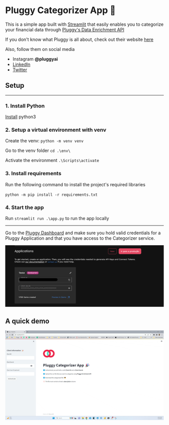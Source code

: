 
# Pluggy Categorizer App :tada: 

This is a simple app built with [Streamlit](https://streamlit.io/) that easily enables you to categorize your financial data through [Pluggy's Data Enrichment API](https://pluggy.notion.site/Data-Enrichment-Documentation-a118201ab35f432280584418d8de2928)

If you don't know what Pluggy is all about, check out their website [here](https://pluggy.ai/en)

Also, follow them on social media
- Instagram **@pluggyai**
- [LinkedIn](https://www.linkedin.com/company/pluggyai/) 
- [Twitter](https://twitter.com/pluggyai)

## Setup 
--- 

### 1. **Install Python** 
  [Install](https://www.python.org/downloads/) python3 
  
### 2. **Setup a virtual environment with venv** 
   Create the venv: `python -m venv venv` 
   
   Go to the venv folder `cd .\env\` 
   
   Activate the environment `.\Scripts\activate` 
   
### 3. **Install requirements** 

Run the following command to install the project's required libraries 

`python -m pip install -r requirements.txt`

### 4. **Start the app** 

Run `streamlit run .\app.py` to run the app locally

---

Go to the [Pluggy Dashboard](https://dashboard.pluggy.ai/) and make sure you hold valid credentials for a Pluggy Application and that you have access to the Categorizer service. 

![pluggy_credentials](https://github.com/Heitorcp/pluggy_enrichment_app/blob/master/images/pluggy_credentials.png)


## A quick demo
![pluggy_demo](https://github.com/Heitorcp/pluggy_enrichment_app/blob/master/images/pluggy_app_demo.gif)
